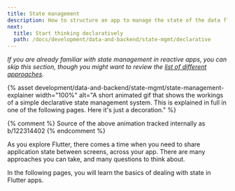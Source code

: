 ```yaml
---
title: State management
description: How to structure an app to manage the state of the data flowing through it.
next:
  title: Start thinking declaratively
  path: /docs/development/data-and-backend/state-mgmt/declarative
---
```


_If you are already familiar with state management in reactive apps, you can
skip this section, though you might want to review the [list of different
approaches](/docs/development/data-and-backend/state-mgmt/options)._

{% asset development/data-and-backend/state-mgmt/state-management-explainer width="100%" alt="A short animated gif that shows the workings of a simple declarative state management system. This is explained in full in one of the following pages. Here it's just a decoration." %}

{% comment %}
Source of the above animation tracked internally as b/122314402
{% endcomment %}

As you explore Flutter, there comes a time when you need to share application
state between screens, across your app. There are many approaches you can take,
and many questions to think about.

In the following pages, you will learn the basics of dealing with state in
Flutter apps.
